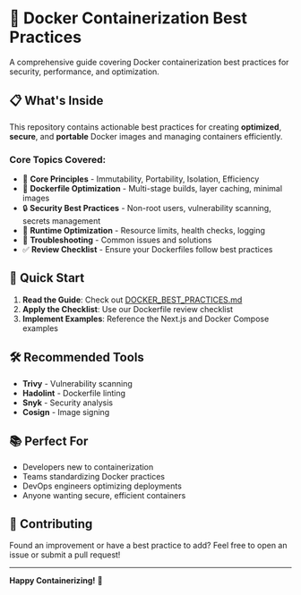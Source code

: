 # 🐳 Docker Containerization Best Practices

A comprehensive guide covering Docker containerization best practices for security, performance, and optimization.

## 📋 What's Inside

This repository contains actionable best practices for creating **optimized**, **secure**, and **portable** Docker images and managing containers efficiently.

### Core Topics Covered:
- 🎯 **Core Principles** - Immutability, Portability, Isolation, Efficiency
- 🧱 **Dockerfile Optimization** - Multi-stage builds, layer caching, minimal images
- 🔒 **Security Best Practices** - Non-root users, vulnerability scanning, secrets management
- 🏃 **Runtime Optimization** - Resource limits, health checks, logging
- 🔧 **Troubleshooting** - Common issues and solutions
- ✅ **Review Checklist** - Ensure your Dockerfiles follow best practices

## 🚀 Quick Start

1. **Read the Guide**: Check out [DOCKER_BEST_PRACTICES.md](./DOCKER_BEST_PRACTICES.md)
2. **Apply the Checklist**: Use our Dockerfile review checklist
3. **Implement Examples**: Reference the Next.js and Docker Compose examples

## 🛠️ Recommended Tools

- **Trivy** - Vulnerability scanning
- **Hadolint** - Dockerfile linting
- **Snyk** - Security analysis
- **Cosign** - Image signing

## 📚 Perfect For

- Developers new to containerization
- Teams standardizing Docker practices
- DevOps engineers optimizing deployments
- Anyone wanting secure, efficient containers

## 🤝 Contributing

Found an improvement or have a best practice to add? Feel free to open an issue or submit a pull request!

---

**Happy Containerizing!** 🚢